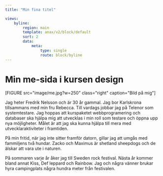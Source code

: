 ```yaml
---
title: "Min fina titel"

views:
    byline:
        region: main
        template: anax/v2/block/default
        sort: 2
        data:
            meta:
                type: single
                route: block/byline
---
```

Min me-sida i kursen design
=========================

[FIGURE src="image/me.jpg?w=250" class="right" caption="Bild på mig"]

Jag heter Fredrik Nelsson och är 30 år gammal. Jag bor Karlskrona tillsammans med min fru Rebecca. Till vardags jobbar jag på Telenor som systemtestare. Jag hoppas att kurspaketet webbprogramering och databaser ska hjälpa mig att utvecklas i min roll som testare och öppna upp nya möjligheter. Målet är att jag ska kunna hjälpa till mera med utvecklaraktiviteter i framtiden.

På min fritid, när jag inte sitter framför datorn, gillar jag att umgås med fammiljens två hundar. Zacko och Maximus är shetland sheepdogs och de älskar att vara ute i naturen.

På sommaren varje år åker jag till Sweden rock festival. Nästa år kommer bland annat Kiss, Def leppard och Rainbow. Jag och några vänner brukar hyra campingplats några hundra meter från festivalen.
